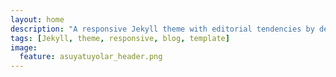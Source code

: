 ```yaml
---
layout: home
description: "A responsive Jekyll theme with editorial tendencies by designer Michael Rose."
tags: [Jekyll, theme, responsive, blog, template]
image:
  feature: asuyatuyolar_header.png
---
```

